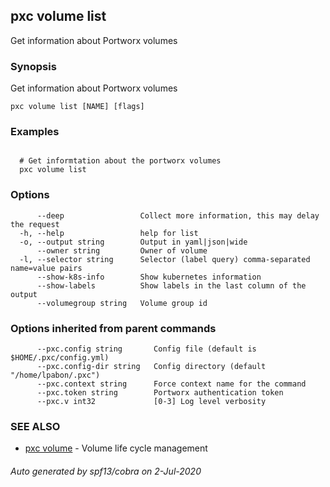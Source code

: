 ## pxc volume list

Get information about Portworx volumes

### Synopsis

Get information about Portworx volumes

```
pxc volume list [NAME] [flags]
```

### Examples

```

  # Get informtation about the portworx volumes
  pxc volume list
```

### Options

```
      --deep                 Collect more information, this may delay the request
  -h, --help                 help for list
  -o, --output string        Output in yaml|json|wide
      --owner string         Owner of volume
  -l, --selector string      Selector (label query) comma-separated name=value pairs
      --show-k8s-info        Show kubernetes information
      --show-labels          Show labels in the last column of the output
      --volumegroup string   Volume group id
```

### Options inherited from parent commands

```
      --pxc.config string       Config file (default is $HOME/.pxc/config.yml)
      --pxc.config-dir string   Config directory (default "/home/lpabon/.pxc")
      --pxc.context string      Force context name for the command
      --pxc.token string        Portworx authentication token
      --pxc.v int32             [0-3] Log level verbosity
```

### SEE ALSO

* [pxc volume](pxc_volume.md)	 - Volume life cycle management

###### Auto generated by spf13/cobra on 2-Jul-2020
